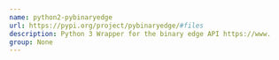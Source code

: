 ```yaml
---
name: python2-pybinaryedge
url: https://pypi.org/project/pybinaryedge/#files
description: Python 3 Wrapper for the binary edge API https://www.
group: None
---
```

